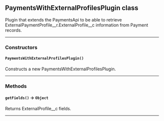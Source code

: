 ## PaymentsWithExternalProfilesPlugin class

Plugin that extends the PaymentsApi to be able to retrieve ExternalPaymentProfile__r.ExternalProfile__c information from Payment records.

---
### Constructors
<!-- panels:start -->
<!-- div:left-panel -->
#### `PaymentsWithExternalProfilesPlugin()`

Constructs a new PaymentsWithExternalProfilesPlugin.
<!-- panels:end -->
---
### Methods
<!-- panels:start -->
<!-- div:left-panel -->
#### `getFields()` → `Object`

Returns ExternalProfile__c fields.
<!-- panels:end -->
---
